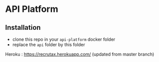 # API Platform

## Installation
- clone this repo in your `api-platform` docker folder
- replace the `api` folder by this folder

Heroku : https://recrutax.herokuapp.com/ (updated from master branch)
